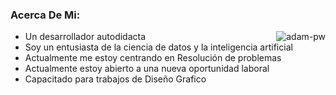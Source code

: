 
<h3 align="left"> 
  Acerca De Mi:
</h3>
<p><img align="right" src="https://github.com/Adam-pw/Adam-pw/blob/main/animation_500_kxa883sd.gif" alt="adam-pw" /></p>

<p> 

- Un desarrollador autodidacta
- Soy un entusiasta de la ciencia de datos y la inteligencia artificial
- Actualmente me estoy centrando en Resolución de problemas
- Actualmente estoy abierto a una nueva oportunidad laboral
- Capacitado para trabajos de Diseño Grafico

</p>


<!--- Contacto--->


<!--- Habilidades --->

<!-- Sistema Operativo -->

<!--- Lenguajes --->

<!-- Front End ---> 

<!-- Base de Datos --->

<!--- flameword ---> 

<!--- Herramientas --> 


<!---- Diseño ----> 



